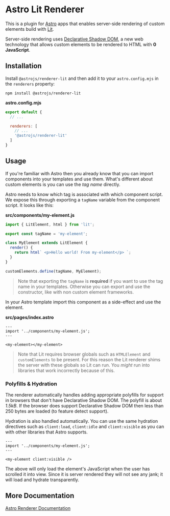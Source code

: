 # Astro Lit Renderer

This is a plugin for [Astro](https://astro.build/) apps that enables server-side rendering of custom elements build with [Lit](https://lit.dev/).

Server-side rendering uses [Declarative Shadow DOM](https://web.dev/declarative-shadow-dom/), a new web technology that allows custom elements to be rendered to HTML with __0 JavaScript__.

## Installation

Install `@astrojs/renderer-lit` and then add it to your `astro.config.mjs` in the `renderers` property:

```
npm install @astrojs/renderer-lit
```

__astro.config.mjs__

```js
export default {
  // ...

  renderers: [
    // ...
    '@astrojs/renderer-lit'
  ]
}
```

## Usage

If you're familiar with Astro then you already know that you can import components into your templates and use them. What's different about custom elements is you can use the *tag name* directly.

Astro needs to know which tag is associated with which component script. We expose this through exporting a `tagName` variable from the component script. It looks like this:

__src/components/my-element.js__

```js
import { LitElement, html } from 'lit';

export const tagName = 'my-element';

class MyElement extends LitElement {
  render() {
    return html` <p>Hello world! From my-element</p> `;
  }
}

customElements.define(tagName, MyElement);
```

> Note that exporting the `tagName` is __required__ if you want to use the tag name in your templates. Otherwise you can export and use the constructor, like with non custom element frameworks.

In your Astro template import this component as a side-effect and use the element.

__src/pages/index.astro__

```astro
---
import '../components/my-element.js';
---

<my-element></my-element>
```

> Note that Lit requires browser globals such as `HTMLElement` and `customElements` to be present. For this reason the Lit renderer shims the server with these globals so Lit can run. You *might* run into libraries that work incorrectly because of this.

### Polyfills & Hydration

The renderer automatically handles adding appropriate polyfills for support in browsers that don't have Declarative Shadow DOM. The polyfill is about *1.5kB*. If the browser does support Declarative Shadow DOM then less than 250 bytes are loaded (to feature detect support).

Hydration is also handled automatically. You can use the same hydration directives such as `client:load`, `client:idle` and `client:visible` as you can with other libraries that Astro supports.

```astro
---
import '../components/my-element.js';
---

<my-element client:visible />
```

The above will only load the element's JavaScript when the user has scrolled it into view. Since it is server rendered they will not see any jank; it will load and hydrate transparently.

## More Documentation

[Astro Renderer Documentation][renderer-docs]

[astro]: https://astro.build
[renderer-docs]: https://docs.astro.build/reference/renderer-reference
